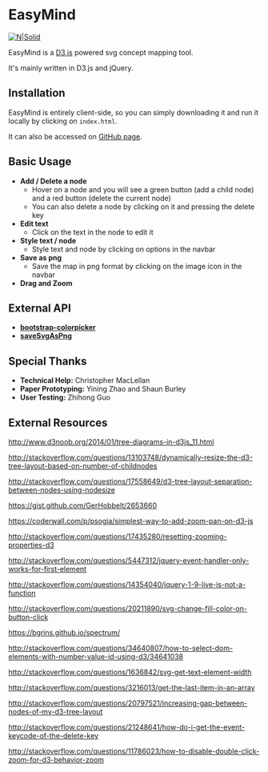 # EasyMind

[![N|Solid](http://i.imgur.com/9S8akYh.png)](https://nodesource.com/products/nsolid)

EasyMind is a [D3.js](https://github.com/d3/d3) powered svg concept mapping tool.

It's mainly written in D3.js and jQuery.

## Installation
EasyMind is entirely client-side, so you can simply downloading it and run it locally by clicking on ```index.html```.

It can also be accessed on [GitHub page](https://vitac215.github.io/easymind/).

## Basic Usage
* <b>Add / Delete a node</b>
   * Hover on a node and you will see a green button (add a child node) and a red button (delete the current node)
   * You can also delete a node by clicking on it and pressing the delete key
* <b>Edit text</b>
   * Click on the text in the node to edit it
* <b>Style text / node</b>
   * Style text and node by clicking on options in the navbar 
* <b>Save as png</b>
   * Save the map in png format by clicking on the image icon in the navbar
* <b>Drag and Zoom</b>

## External API 
* <b>[bootstrap-colorpicker](https://itsjavi.com/bootstrap-colorpicker/)</b>
* <b>[saveSvgAsPng](https://github.com/exupero/saveSvgAsPng)</b>

## Special Thanks
* <b>Technical Help:</b> Christopher MacLellan
* <b>Paper Prototyping:</b> Yining Zhao and Shaun Burley
* <b>User Testing:</b> Zhihong Guo

## External Resources
http://www.d3noob.org/2014/01/tree-diagrams-in-d3js_11.html

http://stackoverflow.com/questions/13103748/dynamically-resize-the-d3-tree-layout-based-on-number-of-childnodes

http://stackoverflow.com/questions/17558649/d3-tree-layout-separation-between-nodes-using-nodesize

https://gist.github.com/GerHobbelt/2653660

https://coderwall.com/p/psogia/simplest-way-to-add-zoom-pan-on-d3-js

http://stackoverflow.com/questions/17435280/resetting-zooming-properties-d3

http://stackoverflow.com/questions/5447312/jquery-event-handler-only-works-for-first-element

http://stackoverflow.com/questions/14354040/jquery-1-9-live-is-not-a-function

http://stackoverflow.com/questions/20211890/svg-change-fill-color-on-button-click

https://bgrins.github.io/spectrum/

http://stackoverflow.com/questions/34640807/how-to-select-dom-elements-with-number-value-id-using-d3/34641038

http://stackoverflow.com/questions/1636842/svg-get-text-element-width

http://stackoverflow.com/questions/3216013/get-the-last-item-in-an-array

http://stackoverflow.com/questions/20797521/increasing-gap-between-nodes-of-my-d3-tree-layout

http://stackoverflow.com/questions/21248641/how-do-i-get-the-event-keycode-of-the-delete-key

http://stackoverflow.com/questions/11786023/how-to-disable-double-click-zoom-for-d3-behavior-zoom

